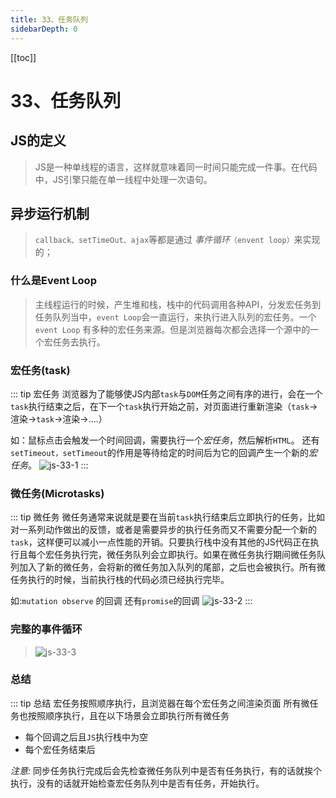 ```yaml
---
title: 33、任务队列
sidebarDepth: 0
---
```

[[toc]]
# 33、任务队列

## JS的定义
>JS是一种单线程的语言，这样就意味着同一时间只能完成一件事。在代码中，JS引擎只能在单一线程中处理一次语句。

## 异步运行机制
>`callback、setTimeOut、ajax`等都是通过 *事件循环*`（envent loop）`来实现的；
### 什么是Event Loop
>主线程运行的时候，产生堆和栈，栈中的代码调用各种API，分发宏任务到任务队列当中，`event Loop`会一直运行，来执行进入队列的宏任务。一个`event Loop` 有多种的宏任务来源。但是浏览器每次都会选择一个源中的一个宏任务去执行。
### 宏任务(task)
::: tip 宏任务
浏览器为了能够使JS内部`task`与`DOM`任务之间有序的进行，会在一个`task`执行结束之后，在下一个`task`执行开始之前，对页面进行重新渲染（`task`->渲染->`task`->渲染->....）

如：鼠标点击会触发一个时间回调，需要执行一个*宏任务*，然后解析`HTML`。
还有`setTimeout，setTimeout`的作用是等待给定的时间后为它的回调产生一个新的*宏任务*。
<img :src="$withBase('/assets/js-33-1.png')" alt="js-33-1">
:::

### 微任务(Microtasks)
::: tip 微任务
微任务通常来说就是要在当前`task`执行结束后立即执行的任务，比如对一系列动作做出的反馈，或者是需要异步的执行任务而又不需要分配一个新的`task`，这样便可以减小一点性能的开销。只要执行栈中没有其他的JS代码正在执行且每个宏任务执行完，微任务队列会立即执行。如果在微任务执行期间微任务队列加入了新的微任务，会将新的微任务加入队列的尾部，之后也会被执行。所有微任务执行的时候，当前执行栈的代码必须已经执行完毕。

如:`mutation observe` 的回调
还有`promise`的回调
<img :src="$withBase('/assets/js-33-2.png')" alt="js-33-2">
:::

### 完整的事件循环
><img :src="$withBase('/assets/js-33-3.png')" alt="js-33-3">
### 总结
::: tip 总结
宏任务按照顺序执行，且浏览器在每个宏任务之间渲染页面
所有微任务也按照顺序执行，且在以下场景会立即执行所有微任务
- 每个回调之后且`JS`执行栈中为空
- 每个宏任务结束后

*注意:* 同步任务执行完成后会先检查微任务队列中是否有任务执行，有的话就挨个执行，没有的话就开始检查宏任务队列中是否有任务，开始执行。